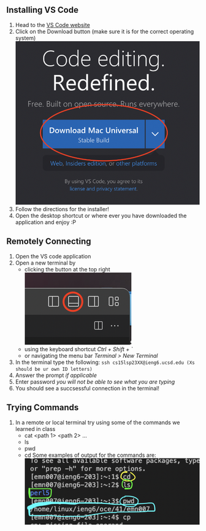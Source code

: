 ## Installing VS Code
1. Head to the [VS Code website](https://code.visualstudio.com/)
2. Click on the Download button (make sure it is for the correct operating system)
![Image](<https://github.com/emngi/cse15l-lab-reports/blob/main/vs.png?raw=true>)
4. Follow the directions for the installer!
5. Open the desktop shortcut or where ever you have downloaded the application and enjoy :P

## Remotely Connecting
1. Open the VS code application
2. Open a new terminal by
    - clicking the button at the top right
    ![Image](<https://github.com/emngi/cse15l-lab-reports/blob/main/term.png?raw=true>)
    - using the keyboard shortcut *Ctrl + Shift + `*
    - or navigating the menu bar *Terminal > New Terminal*
3. In the terminal type the following:
`ssh cs15lsp23XX@ieng6.ucsd.edu (Xs should be ur own ID letters)`
4. Answer the prompt *if applicable* 
5. Enter password *you will not be able to see what you are typing*
6. You should see a succsessful connection in the terminal!

## Trying Commands
1. In a remote or local terminal try using some of the commands we learned in class
    - cat <path 1> <path 2> ...
    - ls <path>
    - pwd
    - cd <path> 
Some examples of output for the commands are:
![Image](<https://github.com/emngi/cse15l-lab-reports/blob/main/cmds.png?raw=true>)
